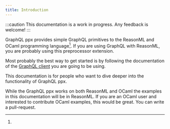```yaml
---
title: Introduction
---
```


<!-- prettier-ignore -->
:::caution
This documentation is a work in progress. Any feedback is welcome!
:::

GraphQL ppx provides simple GraphQL primitives to the ReasonML and OCaml
programming language[^1]. If you are using GraphQL with ReasonML, you are
probably using this preprocessor extension.

Most probably the best way to get started is by following the documentation of
the [GraphQL client](clients.md) you are going to be using.

This documentation is for people who want to dive deeper into the functionality
of GraphQL ppx.

[^1]:
  While the GraphQL ppx works on both ReasonML and OCaml the examples in this
  documentation will be in ReasonML. If you are an OCaml user and interested to
  contribute OCaml examples, this would be great. You can write a pull-request.
